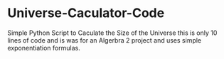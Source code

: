 # Universe-Caculator-Code
Simple Python Script to Caculate the Size of the Universe this is only 10 lines of code and is was for an Algerbra 2 project and uses simple exponentiation formulas.
